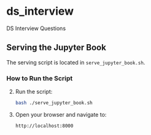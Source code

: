 # ds_interview
DS Interview Questions

## Serving the Jupyter Book

The serving script is located in `serve_jupyter_book.sh`.

### How to Run the Script

2. Run the script:
   ```bash
   bash ./serve_jupyter_book.sh
   ```

3. Open your browser and navigate to:
   ```
   http://localhost:8000
   ```
